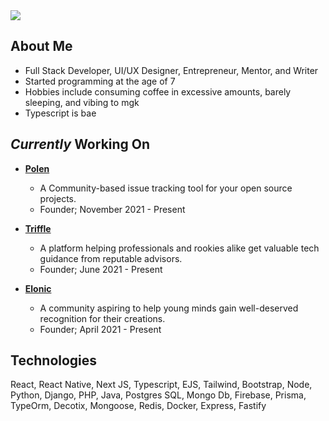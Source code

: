 <img src="https://github.com/fullstackslayer/fullstackslayer/blob/main/public/ProfileBanner.png?raw=true" />

## About Me

- Full Stack Developer, UI/UX Designer, Entrepreneur, Mentor, and Writer
- Started programming at the age of 7
- Hobbies include consuming coffee in excessive amounts, barely sleeping, and vibing to mgk
- Typescript is bae

## _Currently_ Working On

- **<a href="https://polenhq.com">Polen</a>**

  - A Community-based issue tracking tool for your open source projects.
  - Founder; November 2021 - Present

- **<a href="https://triffle.co">Triffle</a>**

  - A platform helping professionals and rookies alike get valuable tech guidance from reputable advisors.
  - Founder; June 2021 - Present

- **<a href="https://discord.gg/y6ckRNNTex">Elonic</a>**
  - A community aspiring to help young minds gain well-deserved recognition for their creations.
  - Founder; April 2021 - Present

## Technologies

React, React Native, Next JS, Typescript, EJS, Tailwind, Bootstrap, Node, Python, Django, PHP, Java, Postgres SQL, Mongo Db, Firebase, Prisma, TypeOrm, Decotix, Mongoose, Redis, Docker, Express, Fastify
